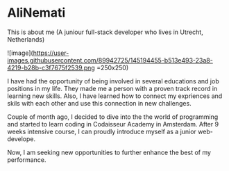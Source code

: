 # AliNemati
This is about me (A juniour full-stack developer who lives in Utrecht, Netherlands)

![image](https://user-images.githubusercontent.com/89942725/145194455-b513e493-23a8-4219-b28b-c3f7675f2539.png =250x250)

I have had the opportunity of being involved in several educations and job positions in my life. They made me a person with a proven track record in learning new skills. Also, I have learned how to connect my expriences and skils with each other and use this connection in new challenges. 

Couple of month ago, I decided to dive into the the world of programming and started to learn coding in Codaisseur Academy in Amsterdam. After 9 weeks intensive course, I can proudly introduce myself as a junior web-develope.

Now, I am seeking new opportunities to further enhance the best of my performance.

